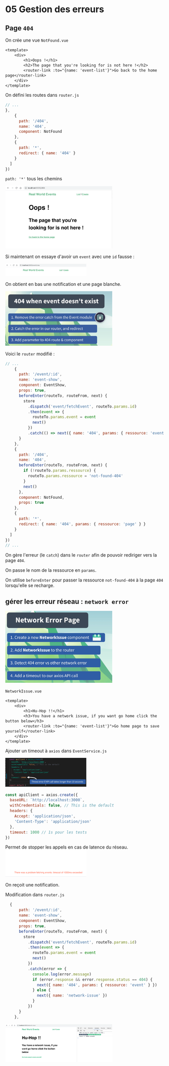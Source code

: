 # 05 Gestion des erreurs

## Page `404`

On crée une vue `NotFound.vue`

```vue
<template>
    <div>
        <h1>Oops !</h1>
        <h2>The page that you're looking for is not here !</h2>
        <router-link :to="{name: 'event-list'}">Go back to the home page</router-link>
    </div>
</template>
```

On défini les routes dans `router.js`

```js
// ...
},
    {
      path: '/404',
      name: '404',
      component: NotFound
    },
    {
      path: '*',
      redirect: { name: '404' }
    }
  ]
})
```

`path: '*'` tous les chemins

<img src="assets/Screenshot 2020-11-18 at 16.59.37.png" alt="Screenshot 2020-11-18 at 16.59.37" style="zoom:33%;" />

Si maintenant on essaye d'avoir un `event` avec une `id` fausse :

<img src="assets/Screenshot 2020-11-18 at 17.01.15.png" alt="Screenshot 2020-11-18 at 17.01.15" style="zoom:25%;" />

On obtient en bas une notification et une page blanche.

<img src="assets/Screenshot 2020-11-18 at 17.03.24.png" alt="Screenshot 2020-11-18 at 17.03.24" style="zoom:33%;" />

Voici le `router` modifié :

```js
// ...
    {
      path: '/event/:id',
      name: 'event-show',
      component: EventShow,
      props: true,
      beforeEnter(routeTo, routeFrom, next) {
        store
          .dispatch('event/fetchEvent', routeTo.params.id)
          .then(event => {
            routeTo.params.event = event
            next()
          })
          .catch(() => next({ name: '404', params: { ressource: 'event' } }))
      }
    },
    {
      path: '/404',
      name: '404',
      beforeEnter(routeTo, routeFrom, next) {
        if (!routeTo.params.ressource) {
          routeTo.params.ressource = 'not-found-404'
        }
        next()
      },
      component: NotFound,
      props: true
    },
    {
      path: '*',
      redirect: { name: '404', params: { ressource: 'page' } }
    }
  ]
})
// ...
```

On gère l'erreur (le `catch`) dans le `router` afin de pouvoir rediriger vers la page `404`.

On passe le nom de la ressource en `params`.

On utilise `beforeEnter` pour passer la ressource `not-found-404` à la page `404` lorsqu'elle se recharge.

## gérer les erreur réseau : `network error`

<img src="assets/Screenshot 2020-11-19 at 09.28.32.png" alt="Screenshot 2020-11-19 at 09.28.32" style="zoom:33%;" />

`NetworkIssue.vue`

```vue
<template>
    <div>
        <h1>Hu-Hop !!</h1>
        <h3>You have a network issue, if you want go home click the button below</h3>
        <router-link :to="{name: 'event-list'}">Go home page to save yourself</router-link>
    </div>
</template>

```

Ajouter un timeout à `axios` dans `EventService.js`

<img src="assets/Screenshot 2020-11-19 at 09.48.50.png" alt="Screenshot 2020-11-19 at 09.48.50" style="zoom:25%;" />

```js
const apiClient = axios.create({
  baseURL: `http://localhost:3000`,
  withCredentials: false, // This is the default
  headers: {
    Accept: 'application/json',
    'Content-Type': 'application/json'
  },
  timeout: 1000 // 1s pour les tests
})
```

Permet de stopper les appels en cas de latence du réseau.<img src="assets/Screenshot 2020-11-19 at 09.54.09.png" alt="Screenshot 2020-11-19 at 09.54.09" style="zoom:25%;" />





On reçoit une notification.

Modification dans `router.js`

```js
  {
      path: '/event/:id',
      name: 'event-show',
      component: EventShow,
      props: true,
      beforeEnter(routeTo, routeFrom, next) {
        store
          .dispatch('event/fetchEvent', routeTo.params.id)
          .then(event => {
            routeTo.params.event = event
            next()
          })
          .catch(error => {
            console.log(error.message)
            if (error.response && error.response.status == 404) {
              next({ name: '404', params: { ressource: 'event' } })
            } else {
              next({ name: 'network-issue' })
            }
          })
      }
    },
```

<img src="assets/Screenshot 2020-11-19 at 09.56.52.png" alt="Screenshot 2020-11-19 at 09.56.52" style="zoom:33%;" />

